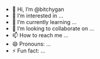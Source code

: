 - 👋 Hi, I’m @bitchygan
- 👀 I’m interested in ...
- 🌱 I’m currently learning ...
- 💞️ I’m looking to collaborate on ...
- 📫 How to reach me ...
- 😄 Pronouns: ...
- ⚡ Fun fact: ...

<!---
bitchygan/bitchygan is a ✨ special ✨ repository because its `README.md` (this file) appears on your GitHub profile.
You can click the Preview link to take a look at your changes.
--->
